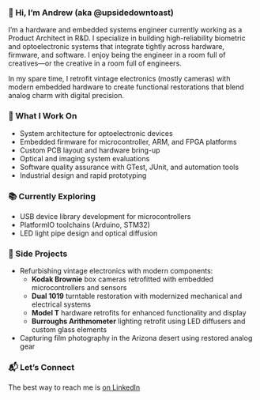 ### 👋 Hi, I’m Andrew (aka @upsidedowntoast)

I’m a hardware and embedded systems engineer currently working as a Product Architect in R&D. I specialize in building high-reliability biometric and optoelectronic systems that integrate tightly across hardware, firmware, and software. I enjoy being the engineer in a room full of creatives—or the creative in a room full of engineers.

In my spare time, I retrofit vintage electronics (mostly cameras) with modern embedded hardware to create functional restorations that blend analog charm with digital precision.

### 🔧 What I Work On
- System architecture for optoelectronic devices  
- Embedded firmware for microcontroller, ARM, and FPGA platforms  
- Custom PCB layout and hardware bring-up  
- Optical and imaging system evaluations  
- Software quality assurance with GTest, JUnit, and automation tools  
- Industrial design and rapid prototyping  

### 📚 Currently Exploring
- USB device library development for microcontrollers  
- PlatformIO toolchains (Arduino, STM32)  
- LED light pipe design and optical diffusion  

### 🧪 Side Projects
- Refurbishing vintage electronics with modern components:
  - **Kodak Brownie** box cameras retrofitted with embedded microcontrollers and sensors  
  - **Dual 1019** turntable restoration with modernized mechanical and electrical systems  
  - **Model T** hardware retrofits for enhanced functionality and display  
  - **Burroughs Arithmometer** lighting retrofit using LED diffusers and custom glass elements  
- Capturing film photography in the Arizona desert using restored analog gear

### 📬 Let’s Connect
The best way to reach me is [on LinkedIn](https://www.linkedin.com/in/andrew-wise-97138715b/)
